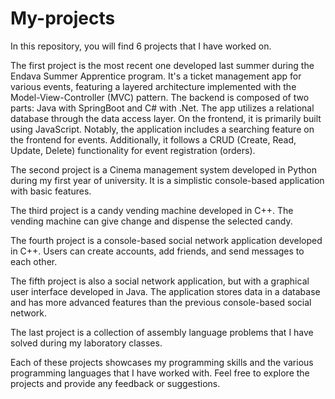 # My-projects
In this repository, you will find 6 projects that I have worked on.

The first project is the most recent one developed last summer during the Endava Summer Apprentice program. It's a ticket management app for various events, featuring a layered architecture implemented with the Model-View-Controller (MVC) pattern. The backend is composed of two parts: Java with SpringBoot and C# with .Net. The app utilizes a relational database through the data access layer. On the frontend, it is primarily built using JavaScript. Notably, the application includes a searching feature on the frontend for events. Additionally, it follows a CRUD (Create, Read, Update, Delete) functionality for event registration (orders).

The second project is a Cinema management system developed in Python during my first year of university. It is a simplistic console-based application with basic features.

The third project is a candy vending machine developed in C++. The vending machine can give change and dispense the selected candy.

The fourth project is a console-based social network application developed in C++. Users can create accounts, add friends, and send messages to each other.

The fifth project is also a social network application, but with a graphical user interface developed in Java. The application stores data in a database and has more advanced features than the previous console-based social network.

The last project is a collection of assembly language problems that I have solved during my laboratory classes.

Each of these projects showcases my programming skills and the various programming languages that I have worked with. Feel free to explore the projects and provide any feedback or suggestions.
